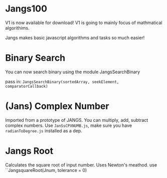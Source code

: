 # Jangs100

V1 is now available for download!
V1 is going to mainly focus of mathmatical algorithims.

Jangs makes basic javascript algorithms and tasks so much easier!

# Binary Search
You can now search binary using the module JangsSearchBinary

pass in: ``JangsSearchBinary(sortedArray, seekElement, comparatorCallback)``

# (Jans) Complex Number
Imported from a prototype of JANGS.
You can multiply, add, subtract complex numbers.
Use ``JanSsCPXNUMB.js``, make sure you have ``radianToDegree.js`` installed as a dep.

# Jangs Root
Calculates the square root of input number. Uses Newton's meathod.
use ``JangsquareRoot(Jnum, tolerance = 0)
